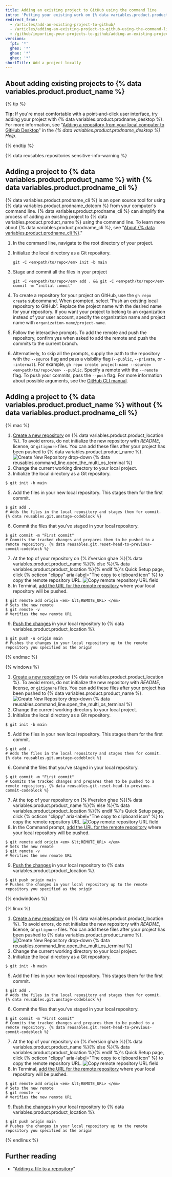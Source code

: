 ```yaml
---
title: Adding an existing project to GitHub using the command line
intro: 'Putting your existing work on {% data variables.product.product_name %} can let you share and collaborate in lots of great ways.'
redirect_from:
  - /articles/add-an-existing-project-to-github/
  - /articles/adding-an-existing-project-to-github-using-the-command-line
  - /github/importing-your-projects-to-github/adding-an-existing-project-to-github-using-the-command-line
versions:
  fpt: '*'
  ghes: '*'
  ghae: '*'
  ghec: '*'
shortTitle: Add a project locally
---
```


## About adding existing projects to {% data variables.product.product_name %}

{% tip %}

**Tip:** If you're most comfortable with a point-and-click user interface, try adding your project with {% data variables.product.prodname_desktop %}. For more information, see "[Adding a repository from your local computer to GitHub Desktop](/desktop/guides/contributing-to-projects/adding-a-repository-from-your-local-computer-to-github-desktop)" in the *{% data variables.product.prodname_desktop %} Help*.

{% endtip %}

{% data reusables.repositories.sensitive-info-warning %}

## Adding a project to {% data variables.product.product_name %} with {% data variables.product.prodname_cli %}

{% data variables.product.prodname_cli %} is an open source tool for using {% data variables.product.prodname_dotcom %} from your computer's command line. {% data variables.product.prodname_cli %} can simplify the process of adding an existing project to {% data variables.product.product_name %} using the command line. To learn more about {% data variables.product.prodname_cli %}, see "[About {% data variables.product.prodname_cli %}](/github-cli/github-cli/about-github-cli)."

1. In the command line, navigate to the root directory of your project.
1. Initialize the local directory as a Git repository.

    ```shell
    git -C <em>path/to/repo</em> init -b main
    ```

1. Stage and commit all the files in your project 

   ```shell
   git -C <em>path/to/repo</em> add . && git -C <em>path/to/repo</em> commit -m “initial commit”
   ```

1. To create a repository for your project on GitHub, use the `gh repo create` subcommand. When prompted, select “Push an existing local repository to GitHub”. Replace the project name with the desired name for your repository. If you want your project to belong to an organization instead of your user account, specify the organization name and project name with `organization-name/project-name`.
 
1. Follow the interactive prompts. To add the remote and push the repository, confirm yes when asked to add the remote and push the commits to the current branch.

1. Alternatively, to skip all the prompts, supply the path to the repository with the `--source` flag and pass a visibility flag (`--public`, `--private`, or `--internal`). For example, `gh repo create project-name --source=<em>path/to/repo</em> --public`. Specify a remote with the `--remote` flag. To push your commits, pass the `--push` flag. For more information about possible arguments, see the [GitHub CLI manual](https://cli.github.com/manual/gh_repo_create).

## Adding a project to {% data variables.product.product_name %} without {% data variables.product.prodname_cli %}

{% mac %}

1. [Create a new repository](/repositories/creating-and-managing-repositories/creating-a-new-repository) on {% data variables.product.product_location %}. To avoid errors, do not initialize the new repository with *README*, license, or `gitignore` files. You can add these files after your project has been pushed to {% data variables.product.product_name %}.
	![Create New Repository drop-down](/assets/images/help/repository/repo-create.png)
{% data reusables.command_line.open_the_multi_os_terminal %}
3. Change the current working directory to your local project.
4. Initialize the local directory as a Git repository.
  ```shell
  $ git init -b main
  ```
5. Add the files in your new local repository. This stages them for the first commit.
  ```shell
  $ git add .
  # Adds the files in the local repository and stages them for commit. {% data reusables.git.unstage-codeblock %}
  ```
6. Commit the files that you've staged in your local repository.
  ```shell
  $ git commit -m "First commit"
  # Commits the tracked changes and prepares them to be pushed to a remote repository. {% data reusables.git.reset-head-to-previous-commit-codeblock %}
  ```
7. At the top of your repository on {% ifversion ghae %}{% data variables.product.product_name %}{% else %}{% data variables.product.product_location %}{% endif %}'s Quick Setup page, click {% octicon "clippy" aria-label="The copy to clipboard icon" %} to copy the remote repository URL.
	![Copy remote repository URL field](/assets/images/help/repository/copy-remote-repository-url-quick-setup.png)
8. In Terminal, [add the URL for the remote repository](/github/getting-started-with-github/managing-remote-repositories) where your local repository will be pushed.
  ```shell
  $ git remote add origin <em> &lt;REMOTE_URL> </em>
  # Sets the new remote
  $ git remote -v
  # Verifies the new remote URL
  ```
9. [Push the changes](/github/getting-started-with-github/pushing-commits-to-a-remote-repository/) in your local repository to {% data variables.product.product_location %}.
  ```shell
  $ git push -u origin main
  # Pushes the changes in your local repository up to the remote repository you specified as the origin
  ```

{% endmac %}

{% windows %}

1. [Create a new repository](/articles/creating-a-new-repository) on {% data variables.product.product_location %}. To avoid errors, do not initialize the new repository with *README*, license, or `gitignore` files. You can add these files after your project has been pushed to {% data variables.product.product_name %}.
	![Create New Repository drop-down](/assets/images/help/repository/repo-create.png)
{% data reusables.command_line.open_the_multi_os_terminal %}
3. Change the current working directory to your local project.
4. Initialize the local directory as a Git repository.
  ```shell
  $ git init -b main
  ```
5. Add the files in your new local repository. This stages them for the first commit.
  ```shell
  $ git add .
  # Adds the files in the local repository and stages them for commit. {% data reusables.git.unstage-codeblock %}
  ```
6. Commit the files that you've staged in your local repository.
  ```shell
  $ git commit -m "First commit"
  # Commits the tracked changes and prepares them to be pushed to a remote repository. {% data reusables.git.reset-head-to-previous-commit-codeblock %}
  ```
7. At the top of your repository on {% ifversion ghae %}{% data variables.product.product_name %}{% else %}{% data variables.product.product_location %}{% endif %}'s Quick Setup page, click {% octicon "clippy" aria-label="The copy to clipboard icon" %} to copy the remote repository URL.
	![Copy remote repository URL field](/assets/images/help/repository/copy-remote-repository-url-quick-setup.png)
8. In the Command prompt, [add the URL for the remote repository](/github/getting-started-with-github/managing-remote-repositories) where your local repository will be pushed.
  ```shell
  $ git remote add origin <em> &lt;REMOTE_URL> </em>
  # Sets the new remote
  $ git remote -v
  # Verifies the new remote URL
  ```
9. [Push the changes](/github/getting-started-with-github/pushing-commits-to-a-remote-repository/) in your local repository to {% data variables.product.product_location %}.
  ```shell
  $ git push origin main
  # Pushes the changes in your local repository up to the remote repository you specified as the origin
  ```

{% endwindows %}

{% linux %}

1. [Create a new repository](/articles/creating-a-new-repository) on {% data variables.product.product_location %}. To avoid errors, do not initialize the new repository with *README*, license, or `gitignore` files. You can add these files after your project has been pushed to {% data variables.product.product_name %}.
	![Create New Repository drop-down](/assets/images/help/repository/repo-create.png)
{% data reusables.command_line.open_the_multi_os_terminal %}
3. Change the current working directory to your local project.
4. Initialize the local directory as a Git repository.
  ```shell
  $ git init -b main
  ```
5. Add the files in your new local repository. This stages them for the first commit.
  ```shell
  $ git add .
  # Adds the files in the local repository and stages them for commit. {% data reusables.git.unstage-codeblock %}
  ```
6. Commit the files that you've staged in your local repository.
  ```shell
  $ git commit -m "First commit"
  # Commits the tracked changes and prepares them to be pushed to a remote repository. {% data reusables.git.reset-head-to-previous-commit-codeblock %}
  ```
7. At the top of your repository on {% ifversion ghae %}{% data variables.product.product_name %}{% else %}{% data variables.product.product_location %}{% endif %}'s Quick Setup page, click {% octicon "clippy" aria-label="The copy to clipboard icon" %} to copy the remote repository URL.
	![Copy remote repository URL field](/assets/images/help/repository/copy-remote-repository-url-quick-setup.png)
8. In Terminal, [add the URL for the remote repository](/github/getting-started-with-github/managing-remote-repositories) where your local repository will be pushed.
  ```shell
  $ git remote add origin <em> &lt;REMOTE_URL> </em>
  # Sets the new remote
  $ git remote -v
  # Verifies the new remote URL
  ```
9. [Push the changes](/github/getting-started-with-github/pushing-commits-to-a-remote-repository/) in your local repository to {% data variables.product.product_location %}.
  ```shell
  $ git push origin main
  # Pushes the changes in your local repository up to the remote repository you specified as the origin
  ```

{% endlinux %}

## Further reading

- "[Adding a file to a repository](/repositories/working-with-files/managing-files/adding-a-file-to-a-repository#adding-a-file-to-a-repository-using-the-command-line)"
